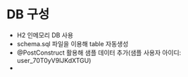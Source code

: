 # DB 구성

* H2 인메모리 DB 사용
* schema.sql 파일을 이용해 table 자동생성
* @PostConstruct 활용해 샘플 데이터 추가(샘플 사용자 아이디: user_70T0yV9lJKdXTGU)
* 

